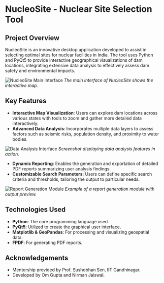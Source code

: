 # NucleoSite - Nuclear Site Selection Tool

## Project Overview
NucleoSite is an innovative desktop application developed to assist in selecting optimal sites for nuclear facilities in India. The tool uses Python and PyQt5 to provide interactive geographical visualizations of dam locations, integrating extensive data analysis to effectively assess dam safety and environmental impacts.

![NucleoSite Main Interface](path/to/main_interface.png)
*The main interface of NucleoSite shows the interactive map.*


## Key Features
- **Interactive Map Visualization**: Users can explore dam locations across various states with tools to zoom and gather more detailed data interactively.
- **Advanced Data Analysis**: Incorporates multiple data layers to assess factors such as seismic risks, population density, and proximity to water bodies.

![Data Analysis Interface](path/to/data_analysis.png)
*Screenshot displaying data analysis features in action.*

- **Dynamic Reporting**: Enables the generation and exportation of detailed PDF reports summarizing user analysis findings.
- **Customizable Search Parameters**: Users can define specific search criteria and thresholds, tailoring the output to particular needs.

![Report Generation Module](path/to/report_generation.png)
*Example of a report generation module with output preview.*

## Technologies Used
- **Python**: The core programming language used.
- **PyQt5**: Utilized to create the graphical user interface.
- **Matplotlib & GeoPandas**: For processing and visualizing geospatial data.
- **FPDF**: For generating PDF reports.

## Acknowledgements
- Mentorship provided by Prof. Sushobhan Sen, IIT Gandhinagar.
- Developed by Om Gupta and Nirman Jaiswal.
